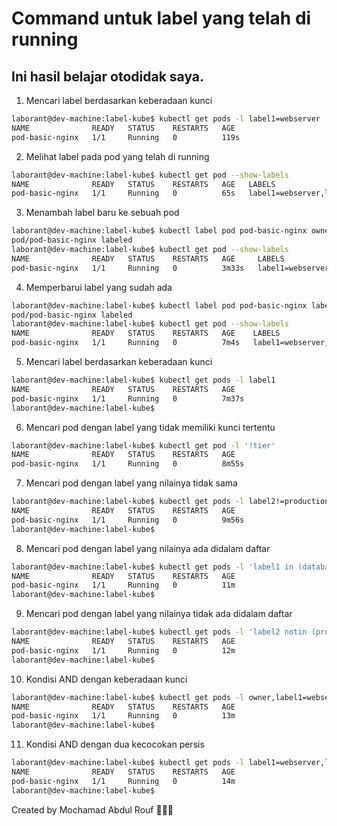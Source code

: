 # Command untuk label yang telah di running
## Ini hasil belajar otodidak saya.


1. Mencari label berdasarkan keberadaan kunci
```bash
laborant@dev-machine:label-kube$ kubectl get pods -l label1=webserver
NAME              READY   STATUS    RESTARTS   AGE
pod-basic-nginx   1/1     Running   0          119s
```

2. Melihat label pada pod yang telah di running
```bash
laborant@dev-machine:label-kube$ kubectl get pod --show-labels
NAME              READY   STATUS    RESTARTS   AGE   LABELS
pod-basic-nginx   1/1     Running   0          65s   label1=webserver,label2=development
```

3. Menambah label baru ke sebuah pod
```bash
laborant@dev-machine:label-kube$ kubectl label pod pod-basic-nginx owner=devops
pod/pod-basic-nginx labeled
laborant@dev-machine:label-kube$ kubectl get pod --show-labels
NAME              READY   STATUS    RESTARTS   AGE     LABELS
pod-basic-nginx   1/1     Running   0          3m33s   label1=webserver,label2=development,owner=devops
```

4. Memperbarui label yang sudah ada
```bash
laborant@dev-machine:label-kube$ kubectl label pod pod-basic-nginx label2=staging --overwrite
pod/pod-basic-nginx labeled
laborant@dev-machine:label-kube$ kubectl get pod --show-labels
NAME              READY   STATUS    RESTARTS   AGE    LABELS
pod-basic-nginx   1/1     Running   0          7m4s   label1=webserver,label2=staging,owner=devops
```

5. Mencari label berdasarkan keberadaan kunci
```bash
laborant@dev-machine:label-kube$ kubectl get pods -l label1
NAME              READY   STATUS    RESTARTS   AGE
pod-basic-nginx   1/1     Running   0          7m37s
laborant@dev-machine:label-kube$ 
```

6. Mencari pod dengan label yang tidak memiliki kunci tertentu
```bash
laborant@dev-machine:label-kube$ kubectl get pod -l '!tier'
NAME              READY   STATUS    RESTARTS   AGE
pod-basic-nginx   1/1     Running   0          8m55s
```

7. Mencari pod dengan label yang nilainya tidak sama
```bash
laborant@dev-machine:label-kube$ kubectl get pods -l label2!=production
NAME              READY   STATUS    RESTARTS   AGE
pod-basic-nginx   1/1     Running   0          9m56s
laborant@dev-machine:label-kube$ 
```

8. Mencari pod dengan label yang nilainya ada didalam daftar
```bash
laborant@dev-machine:label-kube$ kubectl get pods -l 'label1 in (database, webserver, cache)'
NAME              READY   STATUS    RESTARTS   AGE
pod-basic-nginx   1/1     Running   0          11m
laborant@dev-machine:label-kube$ 
```

9. Mencari pod dengan label yang nilainya tidak ada didalam daftar
```bash
laborant@dev-machine:label-kube$ kubectl get pods -l 'label2 notin (production, development)'
NAME              READY   STATUS    RESTARTS   AGE
pod-basic-nginx   1/1     Running   0          12m
laborant@dev-machine:label-kube$ 
```

10. Kondisi AND dengan keberadaan kunci
```bash
laborant@dev-machine:label-kube$ kubectl get pods -l owner,label1=webserver
NAME              READY   STATUS    RESTARTS   AGE
pod-basic-nginx   1/1     Running   0          13m
laborant@dev-machine:label-kube$ 
```

11. Kondisi AND dengan dua kecocokan persis
```bash
laborant@dev-machine:label-kube$ kubectl get pods -l label1=webserver,label2=staging
NAME              READY   STATUS    RESTARTS   AGE
pod-basic-nginx   1/1     Running   0          14m
laborant@dev-machine:label-kube$ 
```

Created by Mochamad Abdul Rouf 🧑🏻‍💻
